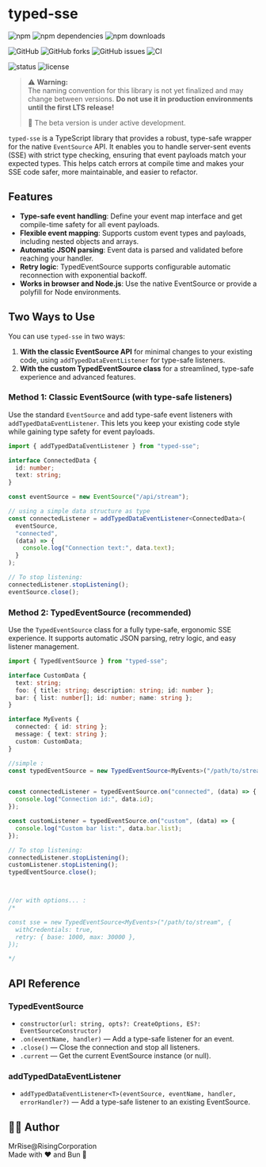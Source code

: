 # typed-sse

![npm](https://img.shields.io/npm/v/typed-sse?logo=npm&color=orange)
![npm dependencies](https://img.shields.io/librariesio/release/npm/typed-sse?logo=npm)
![npm downloads](https://img.shields.io/npm/dw/typed-sse?logo=npm)

![GitHub](https://img.shields.io/github/stars/Rising-Corporation/typed-sse?style=social&logo=github)
![GitHub forks](https://img.shields.io/github/forks/Rising-Corporation/typed-sse?style=social&logo=github)
![GitHub issues](https://img.shields.io/github/issues/Rising-Corporation/typed-sse?logo=github)
![CI](https://github.com/Rising-Corporation/typed-sse/actions/workflows/ci.yml/badge.svg)

![status](https://img.shields.io/badge/status-beta-orange)
![license](https://img.shields.io/github/license/Rising-Corporation/typed-sse?logo=open-source-initiative&logoColor=white)

<!-- [![Conventional Commits](https://img.shields.io/badge/Conventional%20Commits-1.0.0-blue.svg?logo=conventionalcommits)](https://www.conventionalcommits.org/en/v1.0.0/) -->

> ⚠️ **Warning:**  
> The naming convention for this library is not yet finalized and may change between versions. **Do not use it in production environments until the first LTS release!**
>
> 🚧 The beta version is under active development.

`typed-sse` is a TypeScript library that provides a robust, type-safe wrapper for the native `EventSource` API. It enables you to handle server-sent events (SSE) with strict type checking, ensuring that event payloads match your expected types. This helps catch errors at compile time and makes your SSE code safer, more maintainable, and easier to refactor.

## Features

- **Type-safe event handling**: Define your event map interface and get compile-time safety for all event payloads.
- **Flexible event mapping**: Supports custom event types and payloads, including nested objects and arrays.
- **Automatic JSON parsing**: Event data is parsed and validated before reaching your handler.
- **Retry logic**: TypedEventSource supports configurable automatic reconnection with exponential backoff.
- **Works in browser and Node.js**: Use the native EventSource or provide a polyfill for Node environments.

## Two Ways to Use

You can use `typed-sse` in two ways:

1. **With the classic EventSource API** for minimal changes to your existing code, using `addTypedDataEventListener` for type-safe listeners.
2. **With the custom TypedEventSource class** for a streamlined, type-safe experience and advanced features.

### Method 1: Classic EventSource (with type-safe listeners)

Use the standard `EventSource` and add type-safe event listeners with `addTypedDataEventListener`. This lets you keep your existing code style while gaining type safety for event payloads.

```typescript
import { addTypedDataEventListener } from "typed-sse";

interface ConnectedData {
  id: number;
  text: string;
}

const eventSource = new EventSource("/api/stream");

// using a simple data structure as type
const connectedListener = addTypedDataEventListener<ConnectedData>(
  eventSource,
  "connected",
  (data) => {
    console.log("Connection text:", data.text);
  }
);

// To stop listening:
connectedListener.stopListening();
eventSource.close();
```

### Method 2: TypedEventSource (recommended)

Use the `TypedEventSource` class for a fully type-safe, ergonomic SSE experience. It supports automatic JSON parsing, retry logic, and easy listener management.

```typescript
import { TypedEventSource } from "typed-sse";

interface CustomData {
  text: string;
  foo: { title: string; description: string; id: number };
  bar: { list: number[]; id: number; name: string };
}

interface MyEvents {
  connected: { id: string };
  message: { text: string };
  custom: CustomData;
}

//simple :
const typedEventSource = new TypedEventSource<MyEvents>("/path/to/stream"});


const connectedListener = typedEventSource.on("connected", (data) => {
  console.log("Connection id:", data.id);
});

const customListener = typedEventSource.on("custom", (data) => {
  console.log("Custom bar list:", data.bar.list);
});

// To stop listening:
connectedListener.stopListening();
customListener.stopListening();
typedEventSource.close();



//or with options... :
/*

const sse = new TypedEventSource<MyEvents>("/path/to/stream", {
  withCredentials: true,
  retry: { base: 1000, max: 30000 },
});

*/
```

## API Reference

### TypedEventSource

- `constructor(url: string, opts?: CreateOptions, ES?: EventSourceConstructor)`
- `.on(eventName, handler)` — Add a type-safe listener for an event.
- `.close()` — Close the connection and stop all listeners.
- `.current` — Get the current EventSource instance (or null).

### addTypedDataEventListener

- `addTypedDataEventListener<T>(eventSource, eventName, handler, errorHandler?)` — Add a type-safe listener to an existing EventSource.

## 👨‍💻 Author

MrRise@RisingCorporation  
Made with ❤️ and Bun 🐇
